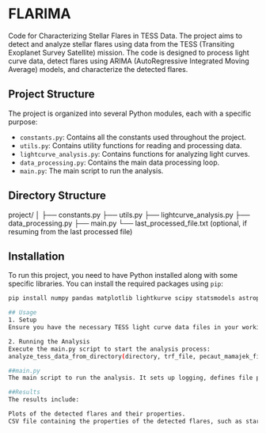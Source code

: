 # FLARIMA

Code for Characterizing Stellar Flares in TESS Data. The project aims to detect and analyze stellar flares using data from the TESS (Transiting Exoplanet Survey Satellite) mission. The code is designed to process light curve data, detect flares using ARIMA (AutoRegressive Integrated Moving Average) models, and characterize the detected flares.

## Project Structure

The project is organized into several Python modules, each with a specific purpose:
- `constants.py`: Contains all the constants used throughout the project.
- `utils.py`: Contains utility functions for reading and processing data.
- `lightcurve_analysis.py`: Contains functions for analyzing light curves.
- `data_processing.py`: Contains the main data processing loop.
- `main.py`: The main script to run the analysis.

## Directory Structure
project/
│
├── constants.py
├── utils.py
├── lightcurve_analysis.py
├── data_processing.py
├── main.py
└── last_processed_file.txt (optional, if resuming from the last processed file)


## Installation

To run this project, you need to have Python installed along with some specific libraries. You can install the required packages using `pip`:

```sh
pip install numpy pandas matplotlib lightkurve scipy statsmodels astropy tqdm

## Usage
1. Setup
Ensure you have the necessary TESS light curve data files in your working directory. You will also need the TESS response function file and the Pecaut & Mamajek table. Update the paths in your main.py as needed.

2. Running the Analysis
Execute the main.py script to start the analysis process:
analyze_tess_data_from_directory(directory, trf_file, pecaut_mamajek_file, resume_last_processed=True): Processes TESS light curve files, detects flares, and calculates their properties.

##main.py
The main script to run the analysis. It sets up logging, defines file paths, and calls the analyze_tess_data_from_directory function.

##Results
The results include:

Plots of the detected flares and their properties.
CSV file containing the properties of the detected flares, such as start time, end time, amplitude, duration, and flare energy.
